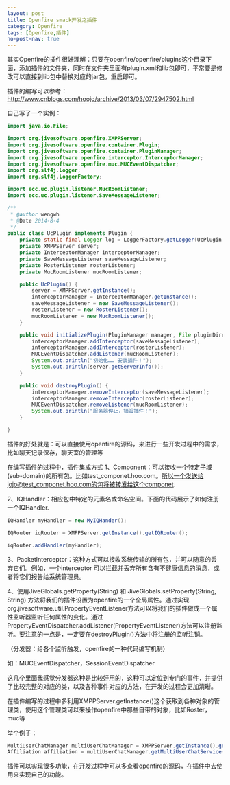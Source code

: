 ```yaml
---
layout: post
title: Openfire smack开发之插件
category: Openfire
tags: [Openfire,插件]
no-post-nav: true
---
```


其实Openfire的插件很好理解：只要在openfire/openfire/plugins这个目录下面，添加插件的文件夹，同时在文件夹里面有plugin.xml和lib包即可，平常要是修改可以直接到lib包中替换对应的jar包，重启即可。

插件的编写可以参考：http://www.cnblogs.com/hoojo/archive/2013/03/07/2947502.html

自己写了一个实例：

```java
import java.io.File;

import org.jivesoftware.openfire.XMPPServer;
import org.jivesoftware.openfire.container.Plugin;
import org.jivesoftware.openfire.container.PluginManager;
import org.jivesoftware.openfire.interceptor.InterceptorManager;
import org.jivesoftware.openfire.muc.MUCEventDispatcher;
import org.slf4j.Logger;
import org.slf4j.LoggerFactory;

import ecc.uc.plugin.listener.MucRoomListener;
import ecc.uc.plugin.listener.SaveMessageListener;

/**
 * @author wengwh
 * @Date 2014-8-4
 */
public class UcPlugin implements Plugin {
    private static final Logger log = LoggerFactory.getLogger(UcPlugin.class);
    private XMPPServer server;
    private InterceptorManager interceptorManager;
    private SaveMessageListener saveMessageListener;
    private RosterListener rosterListener;
    private MucRoomListener mucRoomListener;

    public UcPlugin() {
        server = XMPPServer.getInstance();
        interceptorManager = InterceptorManager.getInstance();
        saveMessageListener = new SaveMessageListener();
        rosterListener = new RosterListener();
        mucRoomListener = new MucRoomListener();
    }

    public void initializePlugin(PluginManager manager, File pluginDirectory) {
        interceptorManager.addInterceptor(saveMessageListener);
        interceptorManager.addInterceptor(rosterListener);
        MUCEventDispatcher.addListener(mucRoomListener);
        System.out.println("初始化…… 安装插件！");
        System.out.println(server.getServerInfo());
    }

    public void destroyPlugin() {
        interceptorManager.removeInterceptor(saveMessageListener);
        interceptorManager.removeInterceptor(rosterListener);
        MUCEventDispatcher.removeListener(mucRoomListener);
        System.out.println("服务器停止，销毁插件！");
    }

} 
```

插件的好处就是：可以直接使用openfire的源码，来进行一些开发过程中的需求，比如聊天记录保存，聊天室的管理等

在编写插件的过程中，插件集成方式
1、Component：可以接收一个特定子域(sub-domain)的所有包。比如test_componet.hoo.com。所以一个发送给jojo@test_componet.hoo.com的包将被转发给这个componet.

2、IQHandler：相应包中特定的元素名或命名空间。下面的代码展示了如何注册一个IQHandler.

```java
IQHandler myHandler = new MyIQHander();

IQRouter iqRouter = XMPPServer.getInstance().getIQRouter();

iqRouter.addHandler(myHandler);
```

3、PacketInterceptor：这种方式可以接收系统传输的所有包，并可以随意的丢弃它们。例如，一个interceptor 可以拦截并丢弃所有含有不健康信息的消息，或者将它们报告给系统管理员。

4、使用JiveGlobals.getProperty(String) 和 JiveGlobals.setProperty(String, String) 方法将我们的插件设置为openfire的一个全局属性。通过实现org.jivesoftware.util.PropertyEventListener方法可以将我们的插件做成一个属性监听器监听任何属性的变化。通过 PropertyEventDispatcher.addListener(PropertyEventListener)方法可以注册监听。要注意的一点是，一定要在destroyPlugin()方法中将注册的监听注销。

（分发器：给各个监听触发，openfire的一种代码编写机制）

如：MUCEventDispatcher，SessionEventDispatcher


这几个里面我感觉分发器这种是比较好用的，这种可以定位到专门的事件，并提供了比较完整的对应的类，以及各种事件对应的方法，在开发的过程会更加清晰。

在插件编写的过程中多利用XMPPServer.getInstance()这个获取到各种对象的管理类，使用这个管理类可以来操作openfire中那些自带的对象，比如Roster，muc等

举个例子：

```java
MultiUserChatManager multiUserChatManager = XMPPServer.getInstance().getMultiUserChatManager();  
Affiliation affiliation = multiUserChatManager.getMultiUserChatService(roomJID).getChatRoom(roomJID.getNode()).getOccupantByFullJID(user).getAffiliation();
```

插件可以实现很多功能，在开发过程中可以多查看openfire的源码，在插件中去使用来实现自己的功能。


